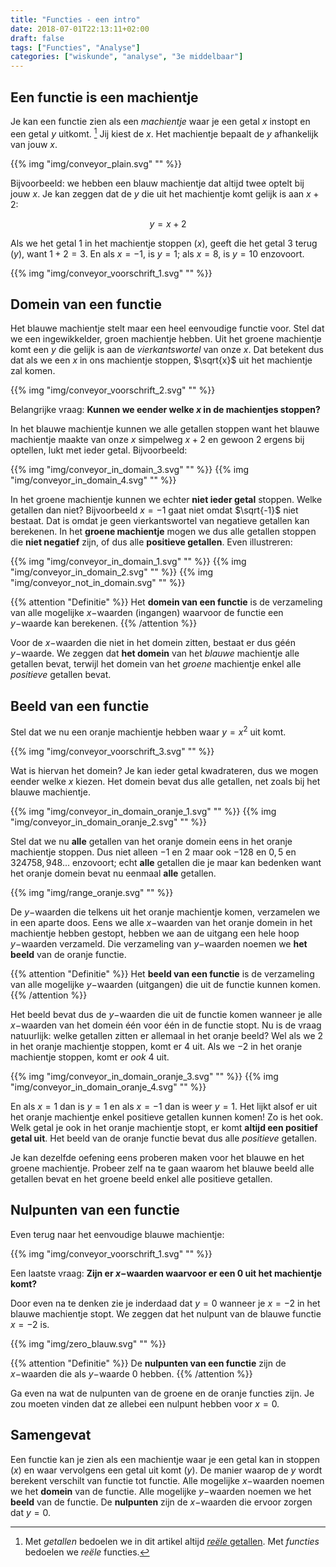 ```yaml
---
title: "Functies - een intro"
date: 2018-07-01T22:13:11+02:00
draft: false
tags: ["Functies", "Analyse"]
categories: ["wiskunde", "analyse", "3e middelbaar"]
---
```

## Een functie is een machientje
Je kan een functie zien als een *machientje* waar je een getal $x$ instopt en een getal $y$ uitkomt. [^1] Jij kiest de $x$. Het machientje bepaalt de $y$ afhankelijk van jouw $x$.

{{% img "img/conveyor_plain.svg" "" %}}

Bijvoorbeeld: we hebben een blauw machientje dat altijd twee optelt bij jouw $x$. Je kan
zeggen dat de $y$ die uit het machientje komt gelijk is aan $x+2$:

$$y = x + 2$$

Als we het getal $1$ in het machientje stoppen ($x$), geeft die het getal $3$ terug ($y$), want $1 + 2 = 3$. En als $x = -1$, is $y = 1$; als $x = 8$, is $y = 10$ enzovoort.

{{% img "img/conveyor_voorschrift_1.svg" "" %}}

## Domein van een functie
Het blauwe machientje stelt maar een heel eenvoudige functie voor. Stel dat we een ingewikkelder,
groen machientje hebben. Uit het groene machientje komt een $y$ die gelijk is aan de *vierkantswortel* van onze $x$.
Dat betekent dus dat als we een $x$ in ons machientje stoppen, $\sqrt{x}$ uit
het machientje zal komen.

{{% img "img/conveyor_voorschrift_2.svg" "" %}}

Belangrijke vraag: **Kunnen we eender welke $x$ in de machientjes stoppen?**

In het blauwe machientje kunnen we alle getallen stoppen want het blauwe
machientje maakte van onze $x$ simpelweg $x + 2$ en gewoon $2$ ergens bij
optellen, lukt met ieder getal.
Bijvoorbeeld:

{{% img "img/conveyor_in_domain_3.svg" "" %}}
{{% img "img/conveyor_in_domain_4.svg" "" %}}

In het groene machientje kunnen we echter **niet ieder getal**
stoppen. Welke getallen dan niet? Bijvoorbeeld $x = -1$ gaat niet omdat $\sqrt{-1}$ niet bestaat.
Dat is omdat je geen vierkantswortel
van negatieve getallen kan berekenen. In het **groene machientje** mogen we dus
alle getallen stoppen die **niet negatief** zijn, of dus alle **positieve
getallen**. Even illustreren:

{{% img "img/conveyor_in_domain_1.svg" "" %}}
{{% img "img/conveyor_in_domain_2.svg" "" %}}
{{% img "img/conveyor_not_in_domain.svg" "" %}}

{{% attention "Definitie" %}}
Het **domein van een functie** is de verzameling van alle mogelijke $x-$waarden (ingangen) waarvoor de functie een $y-$waarde kan berekenen.
{{% /attention %}}

Voor de $x-$waarden die niet in het domein zitten, bestaat er dus géén $y-$waarde.
We zeggen dat **het domein** van het *blauwe* machientje alle getallen bevat,
terwijl het domein van het *groene* machientje enkel alle *positieve* getallen
bevat.

## Beeld van een functie
Stel dat we nu een oranje machientje hebben waar $y=x^2$ uit komt.

{{% img "img/conveyor_voorschrift_3.svg" "" %}}

Wat is hiervan het domein? Je kan ieder getal kwadrateren, dus we mogen eender welke $x$ kiezen.
Het domein bevat dus alle getallen, net zoals bij het blauwe machientje.

{{% img "img/conveyor_in_domain_oranje_1.svg" "" %}}
{{% img "img/conveyor_in_domain_oranje_2.svg" "" %}}

Stel dat we nu **alle** getallen van het oranje domein eens in het oranje machientje stoppen. Dus niet alleen $-1$ en $2$
maar ook $-128$ en $0,5$ en $324758,948...$ enzovoort; echt **alle** getallen die je maar kan
bedenken want het oranje domein bevat nu eenmaal **alle** getallen.

{{% img "img/range_oranje.svg" "" %}}

De $y-$waarden die telkens uit het oranje machientje komen, verzamelen we in een aparte doos.
Eens we alle $x-$waarden van het oranje domein in het machientje hebben gestopt,
hebben we aan de uitgang een hele hoop $y-$waarden verzameld. Die verzameling
van $y-$waarden noemen we **het beeld** van de oranje functie.

{{% attention "Definitie" %}}
Het **beeld van een functie** is de verzameling van alle mogelijke $y-$waarden (uitgangen) die uit de functie kunnen komen.
{{% /attention %}}

Het beeld bevat dus de $y-$waarden die uit de functie komen wanneer je alle $x-$waarden van het domein één voor één in de functie stopt.
Nu is de vraag natuurlijk: welke getallen zitten er allemaal in het oranje beeld?
Wel als we $2$ in het oranje machientje stoppen, komt er $4$ uit. Als we
$-2$ in het oranje machientje stoppen, komt er *ook* $4$ uit.

{{% img "img/conveyor_in_domain_oranje_3.svg" "" %}}
{{% img "img/conveyor_in_domain_oranje_4.svg" "" %}}

En als $x=1$ dan is $y=1$ en als $x=-1$ dan is weer $y=1$. Het lijkt alsof er uit het oranje machientje
enkel positieve getallen kunnen komen! Zo is het ook. Welk getal je ook in het
oranje machientje stopt, er komt **altijd een positief getal uit**. Het beeld
van de oranje functie bevat dus alle *positieve* getallen.

Je kan dezelfde oefening eens proberen maken voor het blauwe en het groene
machientje. Probeer zelf na te gaan waarom het blauwe beeld alle getallen
bevat en het groene beeld enkel alle positieve getallen.

## Nulpunten van een functie
Even terug naar het eenvoudige blauwe machientje:

{{% img "img/conveyor_voorschrift_1.svg" "" %}}

Een laatste vraag: **Zijn er $x-$waarden waarvoor er een $0$ uit het machientje komt?**

Door even na te denken zie je inderdaad dat $y=0$ wanneer je $x=-2$ in het
blauwe machientje stopt. We zeggen dat het nulpunt van de blauwe functie $x=-2$
is.

{{% img "img/zero_blauw.svg" "" %}}

{{% attention "Definitie" %}}
De **nulpunten van een functie** zijn de $x-$waarden die als $y-$waarde $0$
hebben.
{{% /attention %}}


Ga even na wat de nulpunten van de groene en de oranje functies zijn. Je zou
moeten vinden dat ze allebei een nulpunt hebben voor $x=0$.

## Samengevat
Een functie kan je zien als een machientje waar je een getal kan in stoppen
($x$) en waar vervolgens een getal uit komt ($y$). De manier waarop de $y$
wordt berekent verschilt van functie tot functie. Alle mogelijke $x-$waarden
noemen we het **domein** van de functie. Alle mogelijke $y-$waarden noemen we
het **beeld** van de functie. De **nulpunten** zijn de $x-$waarden die ervoor
zorgen dat $y=0$.

[^1]: Met *getallen* bedoelen we in dit artikel altijd [*reële* getallen](https://nl.wikipedia.org/wiki/Re%C3%ABel_getal). Met *functies* bedoelen we *reële* functies.
